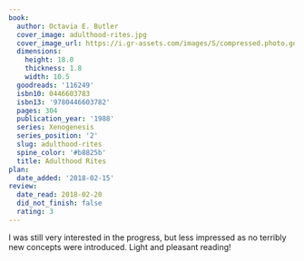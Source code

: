 ```yaml
---
book:
  author: Octavia E. Butler
  cover_image: adulthood-rites.jpg
  cover_image_url: https://i.gr-assets.com/images/S/compressed.photo.goodreads.com/books/1390116834l/116249.jpg
  dimensions:
    height: 18.0
    thickness: 1.8
    width: 10.5
  goodreads: '116249'
  isbn10: 0446603783
  isbn13: '9780446603782'
  pages: 304
  publication_year: '1988'
  series: Xenogenesis
  series_position: '2'
  slug: adulthood-rites
  spine_color: '#b8825b'
  title: Adulthood Rites
plan:
  date_added: '2018-02-15'
review:
  date_read: 2018-02-20
  did_not_finish: false
  rating: 3
---
```


I was still very interested in the progress, but less impressed as no terribly new concepts were introduced. Light and pleasant reading!

